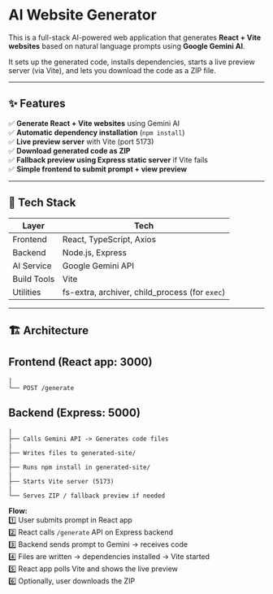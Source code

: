 # AI Website Generator

This is a full-stack AI-powered web application that generates **React + Vite websites** based on natural language prompts using **Google Gemini AI**.  

It sets up the generated code, installs dependencies, starts a live preview server (via Vite), and lets you download the code as a ZIP file.

---

## ✨ Features

✅ **Generate React + Vite websites** using Gemini AI  
✅ **Automatic dependency installation** (`npm install`)  
✅ **Live preview server** with Vite (port 5173)  
✅ **Download generated code as ZIP**  
✅ **Fallback preview using Express static server** if Vite fails  
✅ **Simple frontend to submit prompt + view preview**  

---

## 🚀 Tech Stack

| Layer       | Tech |
|-------------|-----------------------------|
| Frontend    | React, TypeScript, Axios |
| Backend     | Node.js, Express |
| AI Service  | Google Gemini API |
| Build Tools | Vite |
| Utilities   | fs-extra, archiver, child_process (for `exec`) |

---

## 🏗️ Architecture



## Frontend (React app: 3000)
    |
    └── POST /generate
       


## Backend (Express: 5000)
    |
    ├── Calls Gemini API -> Generates code files  
    |  
    ├── Writes files to generated-site/  
    |  
    ├── Runs npm install in generated-site/  
    |  
    ├── Starts Vite server (5173)  
    |  
    └── Serves ZIP / fallback preview if needed  
      
      


**Flow:**  
1️⃣ User submits prompt in React app  
2️⃣ React calls `/generate` API on Express backend  
3️⃣ Backend sends prompt to Gemini → receives code  
4️⃣ Files are written → dependencies installed → Vite started  
5️⃣ React app polls Vite and shows the live preview  
6️⃣ Optionally, user downloads the ZIP 